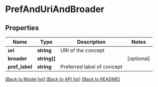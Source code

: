 # PrefAndUriAndBroader

## Properties
Name | Type | Description | Notes
------------ | ------------- | ------------- | -------------
**uri** | **string** | URI of the concept | 
**broader** | **string[]** |  | [optional] 
**pref_label** | **string** | Preferred label of concept | 

[[Back to Model list]](../README.md#documentation-for-models) [[Back to API list]](../README.md#documentation-for-api-endpoints) [[Back to README]](../README.md)


